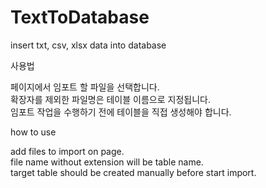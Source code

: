 # TextToDatabase 
insert txt, csv, xlsx data into database  
  
사용법  
  
페이지에서 임포트 할 파일을 선택합니다.  
확장자를 제외한 파일명은 테이블 이름으로 지정됩니다.  
임포트 작업을 수행하기 전에 테이블을 직접 생성해야 합니다.  

how to use    

add files to import on page.  
file name without extension will be table name.  
target table should be created manually before start import.  

